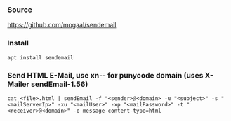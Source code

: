 ### Source
https://github.com/mogaal/sendemail  

### Install
```
apt install sendemail
```

### Send HTML E-Mail, use xn-- for punycode domain (uses X-Mailer sendEmail-1.56)
```
cat <file>.html | sendEmail -f "<sender>@<domain> -u "<subject>" -s "<mailServerIp>" -xu "<mailUser>" -xp "<mailPassword>" -t "<receiver>@<domain>" -o message-content-type=html
```


